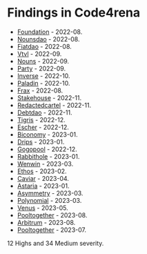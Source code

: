 # Findings in Code4rena 

- [Foundation](2022-08-foundation/README.md) - 2022-08.
- [Nounsdao](2022-08-nounsdao/README.md) - 2022-08.
- [Fiatdao](2022-08-fiatdao/README.md) - 2022-08.
- [Vtvl](2022-09-vtvl/README.md) - 2022-09.
- [Nouns](2022-09-nouns-builder/README.md) - 2022-09.
- [Party](2022-09-party/README.md) - 2022-09.
- [Inverse](2022-10-inverse/README.md) - 2022-10.
- [Paladin](2022-10-paladin/README.md) - 2022-10.
- [Frax](2022-08-frax/README.md) - 2022-08.
- [Stakehouse](2022-11-stakehouse/README.md) - 2022-11.
- [Redactedcartel](2022-11-redactedcartel/README.md) - 2022-11.
- [Debtdao](2022-11-debtdao/README.md) - 2022-11.
- [Tigris](2022-12-tigris/README.md) - 2022-12.
- [Escher](2022-12-escher/README.md) - 2022-12.
- [Biconomy](2023-01-biconomy/README.md) - 2023-01.
- [Drips](2023-01-drips/README.md) - 2023-01.
- [Gogopool](2022-12-gogopool/README.md) - 2022-12.
- [Rabbithole](2023-01-rabbithole/README.md) - 2023-01.
- [Wenwin](2023-03-wenwin/README.md) - 2023-03.
- [Ethos](2023-02-ethos/README.md) - 2023-02.
- [Caviar](2023-04-caviar/README.md) - 2023-04.
- [Astaria](2023-01-astaria/README.md) - 2023-01.
- [Asymmetry](2023-03-asymmetry/README.md) - 2023-03.
- [Polynomial](2023-03-polynomial/README.md) - 2023-03.
- [Venus](2023-05-venus/README.md) - 2023-05.
- [Pooltogether](2023-08-pooltogether/README.md) - 2023-08.
- [Arbitrum](2023-08-arbitrum/README.md) - 2023-08.
- [Pooltogether](2023-07-pooltogether/README.md) - 2023-07.

12 Highs and 34 Medium severity.